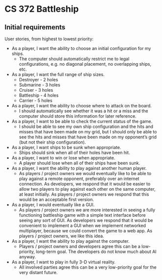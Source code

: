 # CS 372 Battleship

## Initial requirements

User stories, from highest to lowest priority:

- As a player, I want the ability to choose an initial configuration for my
  ships.
  - The computer should automatically restrict me to legal configurations, e.g.
    no diagonal placement, no overlapping ships, etc.
- As a player, I want the full range of ship sizes.
  - Destroyer - 2 holes
  - Submarine - 3 holes
  - Cruiser - 3 holes
  - Battleship - 4 holes
  - Carrier - 5 holes
- As a player, I want the ability to choose where to attack on the board.
  - I should automatically see whether it was a hit or a miss and the computer
    should store this information for later reference.
- As a player, I want to be able to check the current status of the game.
  - I should be able to see my own ship configuration and the hits and misses
    that have been made on my grid, but I should only be able to see the hits
    and misses that have been made on my opponent’s grid (but not their ship
    configuration).
- As a player, I want ships to be sunk when appropriate.
  - Ships should sink when all of their holes have been hit.
- As a player, I want to win or lose when appropriate.
  - A player should lose when all of their ships have been sunk.
- As a player, I want the ability to play against another human player.
  - As players / project owners we would eventually like to be able to play
    against a remote opponent, preferably over an internet connection. As
    developers, we respond that it would be easier to allow two players to play
    against each other on the same computer, at least initially. As players /
    project owners we respond that this would be an acceptable first version.
- As a player, I would eventually like a GUI.
  - As players / project owners we are more interested in seeing a fully
    functioning battleship game with a simple text interface before seeing any
    sort of GUI. As developers we respond that it would be convenient to
    implement a GUI when we implement networked multiplayer, because we could
    convert the game to a web app. As players / project owners, we like this
    idea.
- As a player, I want the ability to play against the computer.
  - Players / project owners and developers agree this can be a low-priority,
    long-term goal. The developers do not know much about AI anyway.
- As a player, I want to play in fully 3-D virtual reality.
  - All involved parties agree this can be a very low-priority goal for the
    very distant future.